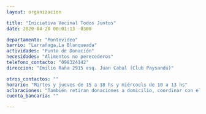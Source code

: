 ```yaml
---
layout: organizacion

title: "Iniciativa Vecinal Todos Juntos"
date: 2020-04-20 00:01:13 -0300

departamento: "Montevideo"
barrio: "Larrañaga,La Blanqueada"
actividades: "Punto de Donación"
necesidades: "Alimentos no perecederos"
telefono_contacto: "098324142"
direccion: "Emilio Raña 2915 esq. Juan Cabal (Club Paysandú)"

otros_contactos: ""
horario: "Martes y jueves de 15 a 18 hs y miércoels de 10 a 13 hs"
aclaraciones: "También retiran donaciones a domicilio, coordinar con el número de contacto. DIstribullen las donaciones en distintas ollas de Montevideo."
cuenta_bancaria: ""

---
```

